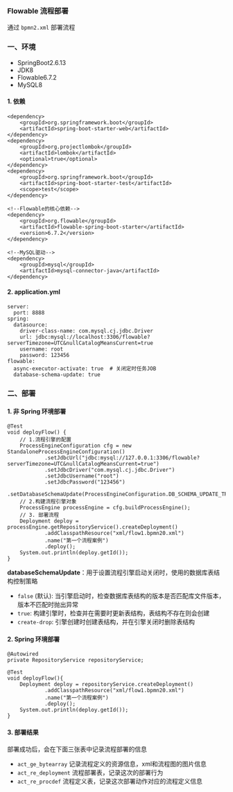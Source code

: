 ###  Flowable 流程部署
通过 `bpmn2.xml` 部署流程

### 一、环境
* SpringBoot2.6.13
* JDK8
* Flowable6.7.2
* MySQL8

#### 1. 依赖
```
<dependency>
    <groupId>org.springframework.boot</groupId>
    <artifactId>spring-boot-starter-web</artifactId>
</dependency>
<dependency>
    <groupId>org.projectlombok</groupId>
    <artifactId>lombok</artifactId>
    <optional>true</optional>
</dependency>
<dependency>
    <groupId>org.springframework.boot</groupId>
    <artifactId>spring-boot-starter-test</artifactId>
    <scope>test</scope>
</dependency>

<!--Flowable的核心依赖-->
<dependency>
    <groupId>org.flowable</groupId>
    <artifactId>flowable-spring-boot-starter</artifactId>
    <version>6.7.2</version>
</dependency>

<!--MySQL驱动-->
<dependency>
    <groupId>mysql</groupId>
    <artifactId>mysql-connector-java</artifactId>
</dependency>
```

#### 2. application.yml
```
server:
  port: 8888
spring:
  datasource:
    driver-class-name: com.mysql.cj.jdbc.Driver
    url: jdbc:mysql://localhost:3306/flowable?serverTimezone=UTC&nullCatalogMeansCurrent=true
    username: root
    password: 123456
flowable:
  async-executor-activate: true  # 关闭定时任务JOB
  database-schema-update: true    
```


### 二、部署
#### 1. 非 Spring 环境部署
```
@Test
void deployFlow() {
    // 1.流程引擎的配置
    ProcessEngineConfiguration cfg = new StandaloneProcessEngineConfiguration()
            .setJdbcUrl("jdbc:mysql://127.0.0.1:3306/flowable?serverTimezone=UTC&nullCatalogMeansCurrent=true")
            .setJdbcDriver("com.mysql.cj.jdbc.Driver")
            .setJdbcUsername("root")
            .setJdbcPassword("123456")
            .setDatabaseSchemaUpdate(ProcessEngineConfiguration.DB_SCHEMA_UPDATE_TRUE);
    // 2.构建流程引擎对象
    ProcessEngine processEngine = cfg.buildProcessEngine();
    // 3. 部署流程
    Deployment deploy = processEngine.getRepositoryService().createDeployment()
            .addClasspathResource("xml/flow1.bpmn20.xml")
            .name("第一个流程案例")
            .deploy();
    System.out.println(deploy.getId());
}
```

**databaseSchemaUpdate**：用于设置流程引擎启动关闭时，使用的数据库表结构控制策略

* `false` (默认): 当引擎启动时，检查数据库表结构的版本是否匹配库文件版本，版本不匹配时抛出异常
* `true`: 构建引擎时，检查并在需要时更新表结构，表结构不存在则会创建
* `create-drop`: 引擎创建时创建表结构，并在引擎关闭时删除表结构



#### 2. Spring 环境部署
```
@Autowired
private RepositoryService repositoryService;

@Test
void deployFlow(){
    Deployment deploy = repositoryService.createDeployment()
            .addClasspathResource("xml/flow1.bpmn20.xml") 
            .name("第一个流程案例")
            .deploy();
    System.out.println(deploy.getId());
}
```


#### 3. 部署结果
部署成功后，会在下面三张表中记录流程部署的信息
* `act_ge_bytearray` 记录流程定义的资源信息，xml和流程图的图片信息
* `act_re_deployment` 流程部署表，记录这次的部署行为
* `act_re_procdef` 流程定义表，记录这次部署动作对应的流程定义信息

